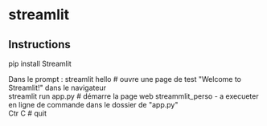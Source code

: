 # streamlit


## **Instructions**
pip install Streamlit   

Dans le prompt :
streamlit hello         # ouvre une page de test "Welcome to Streamlit!" dans le navigateur  
streamlit run app.py    # démarre la page web streammlit_perso - a execueter en ligne de commande dans le dossier de "app.py"  
Ctr C                   # quit  
